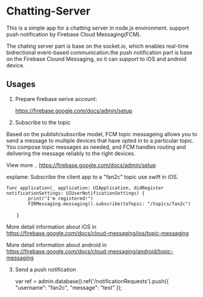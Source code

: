 # Chatting-Server

This is a simple app for a chatting server in node.js environment. support push notification by Firebase Cloud Messaging(FCM).

The chating server part is base on the socket.io, which enables real-time bidrectional event-based communication.the push notification part is base on the Firebase Clound Messaging, so it can support to iOS and android device. 


## Usages

1. Prepare firebase serive account:


    https://firebase.google.com/docs/admin/setup


2. Subscribe to the topic

Based on the publish/subscribe model, FCM topic messageing allows you to send a message to multiple devices that have opted in to a particular topic. You compose topic messages as needed, and FCM handles routing and delivering the message reliably to the right devices.

View more ..  https://firebase.google.com/docs/admin/setup


explame: Subscribe the client app to a "fan2c" topic use swift in iOS.

    func application(_ application: UIApplication, didRegister notificationSettings: UIUserNotificationSettings) {
            print("I'm registered!")
            FIRMessaging.messaging().subscribe(toTopic: "/topics/fan2c")

        } 
   
    
More detail information about iOS in
          https://firebase.google.com/docs/cloud-messaging/ios/topic-messaging


More detail information about android in
          https://firebase.google.com/docs/cloud-messaging/android/topic-messaging

3. Send a push notification


    var ref = admin.database().ref('/notificationRequests').push({
      "username": "fan2c",
      "message": "test"
    });


